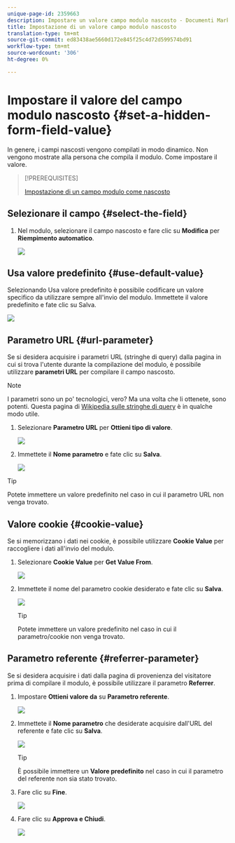 ```yaml
---
unique-page-id: 2359663
description: Impostare un valore campo modulo nascosto - Documenti Marketo - Documentazione prodotto
title: Impostazione di un valore campo modulo nascosto
translation-type: tm+mt
source-git-commit: ed83438ae5660d172e845f25c4d72d599574bd91
workflow-type: tm+mt
source-wordcount: '306'
ht-degree: 0%

---
```



# Impostare il valore del campo modulo nascosto {#set-a-hidden-form-field-value}

In genere, i campi nascosti vengono compilati in modo dinamico. Non vengono mostrate alla persona che compila il modulo. Come impostare il valore.

>[!PREREQUISITES]
>
>[Impostazione di un campo modulo come nascosto](/help/marketo/product-docs/demand-generation/forms/form-fields/set-a-form-field-as-hidden.md)

## Selezionare il campo {#select-the-field}

1. Nel modulo, selezionare il campo nascosto e fare clic su **Modifica** per **Riempimento automatico**.

   ![](assets/autofill.png)

## Usa valore predefinito {#use-default-value}

Selezionando Usa valore predefinito è possibile codificare un valore specifico da utilizzare sempre all&#39;invio del modulo. Immettete il valore predefinito e fate clic su Salva.

![](assets/image2014-9-15-13-3a5-3a27.png)

## Parametro URL {#url-parameter}

Se si desidera acquisire i parametri URL (stringhe di query) dalla pagina in cui si trova l&#39;utente durante la compilazione del modulo, è possibile utilizzare **parametri URL** per compilare il campo nascosto.

>[!NOTE]
>
>I parametri sono un po&#39; tecnologici, vero? Ma una volta che li ottenete, sono potenti. Questa pagina di [Wikipedia sulle stringhe di query](https://en.wikipedia.org/wiki/Query_string) è in qualche modo utile.

1. Selezionare **Parametro URL** per **Ottieni tipo di valore**.

   ![](assets/image2014-9-15-13-3a6-3a48.png)

1. Immettete il **Nome parametro** e fate clic su **Salva**.

   ![](assets/image2014-9-15-13-3a7-3a35.png)

>[!TIP]
>
>Potete immettere un valore predefinito nel caso in cui il parametro URL non venga trovato.

## Valore cookie {#cookie-value}

Se si memorizzano i dati nei cookie, è possibile utilizzare **Cookie Value** per raccogliere i dati all&#39;invio del modulo.

1. Selezionare **Cookie Value** per **Get Value From**.

   ![](assets/image2014-9-15-13-3a8-3a21.png)

1. Immettete il nome del parametro cookie desiderato e fate clic su **Salva**.

   ![](assets/image2014-9-15-13-3a8-3a43.png)

   >[!TIP]
   >
   >Potete immettere un valore predefinito nel caso in cui il parametro/cookie non venga trovato.

## Parametro referente {#referrer-parameter}

Se si desidera acquisire i dati dalla pagina di provenienza del visitatore prima di compilare il modulo, è possibile utilizzare il parametro **Referrer**.

1. Impostare **Ottieni valore da** su **Parametro referente**.

   ![](assets/image2014-9-15-13-3a9-3a31.png)

1. Immettete il **Nome parametro** che desiderate acquisire dall&#39;URL del referente e fate clic su **Salva**.

   ![](assets/image2014-9-15-13-3a9-3a56.png)

   >[!TIP]
   >
   >È possibile immettere un **Valore predefinito** nel caso in cui il parametro del referente non sia stato trovato.

1. Fare clic su **Fine**.

   ![](assets/image2014-9-15-13-3a10-3a26.png)

1. Fare clic su **Approva e Chiudi**.

   ![](assets/image2014-9-15-13-3a10-3a43.png)
